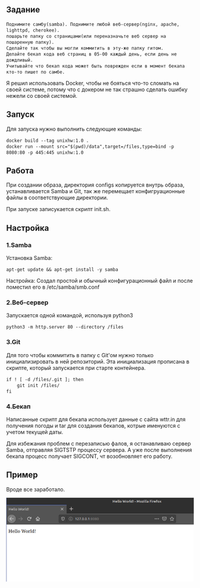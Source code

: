 ## Задание
```
Поднимите самбу(samba). Поднимите любой веб-сервер(nginx, apache, lighttpd, cherokee). 
пошарьте папку со страницами(или переназначьте веб сервер на пошаренную папку). 
Сделайте так чтобы вы могли коммитить в эту-же папку гитом.
Делайте бекап кода веб страниц в 05-00 каждый день, если день не дождливый. 
Учитывайте что бекап кода может быть поврежден если в момент бекапа кто-то пишет по самбе.
```

Я решил использовать Docker, чтобы не бояться что-то сломать на своей системе, потому что с докером не так страшно сделать ошибку нежели со своей системой.

## Запуск 

Для запуска нужно выполнить следующие команды:
```
docker build --tag unixhw:1.0 .
docker run --mount src="$(pwd)/data",target=/files,type=bind -p 8080:80 -p 445:445 unixhw:1.0
```

## Работа

При создании образа, директория configs копируется внутрь образа, устанавливается Samba и Git, так же перемещает конфигруационные файлы в соответствующие директории. 

При запуске записукается скрипт init.sh.

## Настройка

### 1.Samba

Установка Samba:
```
apt-get update && apt-get install -y samba
```
Настройка:
Создал простой и обычный конфигурационный файл и после поместил его в /etc/samba/smb.conf 

### 2.Веб-сервер

Запускается одной командой, используя python3
```
python3 -m http.server 80 --directory /files
```

### 3.Git

Для того чтобы коммитить в папку с Git'ом нужно только инициализировать в ней репозиторий. Эта инициализация прописана в скрипте, который запускается при старте контейнера.
```Shell
if ! [ -d /files/.git ]; then
	git init /files/
fi
```

### 4.Бекап

Написанные скрипт для бекапа использует данные с сайта wttr.in для получения погоды и tar для создания бекапов, котрые именуются с учетом текущей даты.

Для избежания проблем с перезаписью фалов, я останавливаю сервер Samba, отправляя SIGTSTP процессу сервера. А уже после выполнения бекапа процесс получает SIGCONT, чт возобновляет его работу.

## Пример

Вроде все заработало.

![alt text](https://raw.githubusercontent.com/DumDereDum/UNIX_hse/master/22.04.2020/src_img/work.png) 
